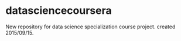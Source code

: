 # datasciencecoursera
New repository for data science specialization course project. created 2015/09/15.
